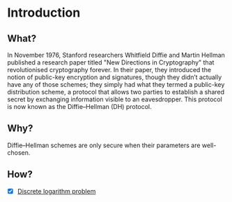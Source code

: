 # Introduction

## What?

In November 1976, Stanford researchers Whitfield Diffie and Martin Hellman published a research paper titled "New Directions in Cryptography" that revolutionised cryptography forever. In their paper, they introduced the notion of public-key encryption and signatures, though they didn’t actually have any of those schemes; they simply had what they termed a public-key distribution scheme, a protocol that allows two parties to establish a shared secret by exchanging information visible to an eavesdropper. This protocol is now known as the Diffie–Hellman (DH) protocol.

## Why?

Diffie–Hellman schemes are only secure when their parameters are well-chosen.

## How?

- [x] [Discrete logarithm problem](../dh/discrete-log.md)



